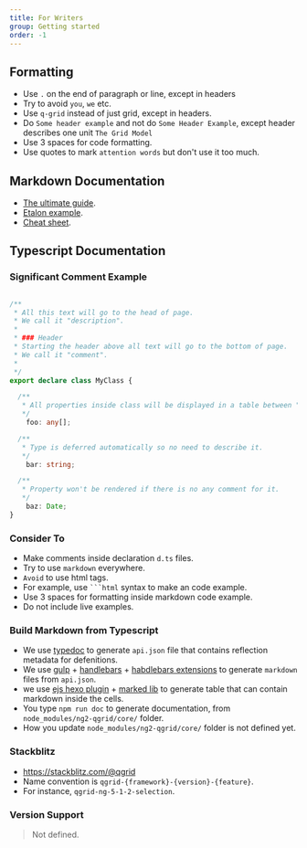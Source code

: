 ```yaml
---
title: For Writers
group: Getting started
order: -1
---
```


## Formatting

* Use `.` on the end of paragraph or line, except in headers
* Try to avoid `you`, `we` etc.
* Use `q-grid` instead of just grid, except in headers.
* Do `Some header example` and not do `Some Header Example`, except header describes one unit `The Grid Model`
* Use 3 spaces for code formatting.
* Use quotes to mark `attention words` but don't use it too much.

## Markdown Documentation

* [The ultimate guide](https://blog.ghost.org/markdown/).
* [Etalon example](/doc/feature/selection.html).
* [Cheat sheet](https://github.com/adam-p/markdown-here/wiki/Markdown-Cheatsheet).

## Typescript Documentation

### Significant Comment Example

```typescript

/**
 * All this text will go to the head of page. 
 * We call it "description".
 * 
 * ### Header
 * Starting the header above all text will go to the bottom of page. 
 * We call it "comment".
 *
 */
export declare class MyClass {

  /**
   * All properties inside class will be displayed in a table between "description" and "comment"
   */
    foo: any[];

  /**
   * Type is deferred automatically so no need to describe it.
   */
    bar: string;

  /**
   * Property won't be rendered if there is no any comment for it.
   */
    baz: Date;
}
```

### Consider To

* Make comments inside declaration `d.ts` files.
* Try to use `markdown` everywhere.
* `Avoid` to use html tags.
* For example, use ` ```html ` syntax to make an code example.
* Use 3 spaces for formatting inside markdown code example.
* Do not include live examples.

### Build Markdown from Typescript

* We use [typedoc](https://github.com/TypeStrong/typedoc) to generate `api.json` file that contains reflection metadata for defenitions.
* We use [gulp](https://github.com/qgrid/doc/blob/master/gulpfile.js) + [handlebars](https://github.com/qgrid/doc/blob/master/api.hbs) + [habdlebars extensions](https://github.com/qgrid/doc/blob/master/hbs.js) to generate `markdown` files from `api.json`.
* we use [ejs hexo plugin](https://github.com/qgrid/doc/blob/master/scripts/table.js) + [marked lib](https://www.npmjs.com/package/marked) to generate table that can contain markdown inside the cells.
* You type `npm run doc` to generate documentation, from `node_modules/ng2-qgrid/core/` folder.
* How you update `node_modules/ng2-qgrid/core/` folder is not defined yet.

### Stackblitz

* https://stackblitz.com/@qgrid
* Name convention is `qgrid-{framework}-{version}-{feature}`.
* For instance, `qgrid-ng-5-1-2-selection`.

### Version Support

> Not defined.